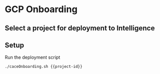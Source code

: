 # GCP Onboarding

## Select a project for deployment to Intelligence 

<walkthrough-project-setup></walkthrough-project-setup>

## Setup

Run the deployment script

```sh  
./caceOnboarding.sh {{project-id}}
```
